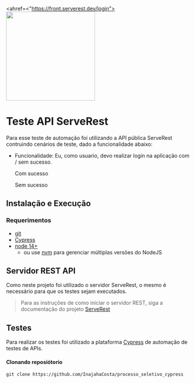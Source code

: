 <ahref=<"https://front.serverest.dev/login">
<img src="https://user-images.githubusercontent.com/29241659/115161869-6a017e80-a076-11eb-9bbe-c391eff410db.png" width=240>
</a>

# Teste API ServeRest

Para esse teste de automação foi utilizando a API pública ServeRest contruindo cenários de teste, dado a funcionalidade abaixo:

- Funcionalidade: Eu, como usuario, devo realizar login na aplicação com / sem sucesso.

  <p>Com sucesso</p>
  <p>Sem sucesso</p>
  
## Instalação e Execução
### Requerimentos

-   [git](https://git-scm.com/downloads)
-   [Cypress](https://cypress.com.br/)
-   [node 14+](https://nodejs.org/en/)
    -   ou use [nvm](https://github.com/nvm-sh/nvm) para gerenciar múltiplas versões do NodeJS
## Servidor REST API
Como neste projeto foi utilizado o servidor ServeRest, o mesmo é necessário para que os testes sejam executados.
> Para as instruções de como iniciar o servidor REST, siga a documentação do projeto [ServeRest](https://github.com/PauloGoncalvesBH/ServeRest#consumindo-o-serverest)

## Testes
Para realizar os testes foi utilizado a plataforma [Cypress](https://cypress.com.br/) de automação de testes de APIs.

#### Clonando reposiótorio

```text
git clone https://github.com/InajahaCosta/processo_seletivo_cypress
```

#
